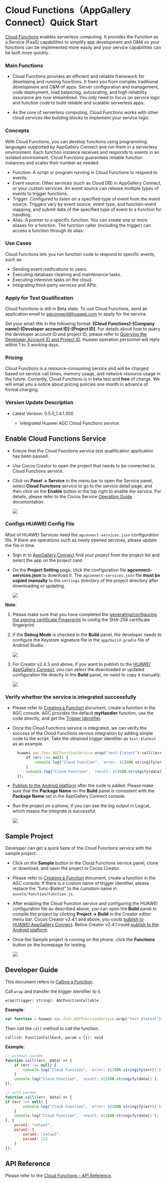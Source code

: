 # Cloud Functions（AppGallery Connect）Quick Start

[Cloud Functions](https://developer.huawei.com/consumer/en/doc/development/AppGallery-connect-Guides/agc-cloudfunction-introduction) enables serverless computing. It provides the Function as a Service (FaaS) capabilities to simplify app development and O&M so your functions can be implemented more easily and your service capabilities can be built more quickly.

### Main Functions

- Cloud Functions provides an efficient and reliable framework for developing and running functions. It frees you from complex traditional development and O&M of apps. Server configuration and management, code deployment, load balancing, autoscaling, and high reliability assurance are now streamlined. You only need to focus on service logic and function code to build reliable and scalable serverless apps.

- As the core of serverless computing, Cloud Functions works with other cloud services like building blocks to implement your service logic.

### Concepts

With Cloud Functions, you can develop functions using programming languages supported by AppGallery Connect and run them in a serverless environment. Each function instance receives and responds to events in an isolated environment. Cloud Functions guarantees reliable function instances and scales their number as needed.

- Function: A script or program running in Cloud Functions to respond to events.
- Event source: Other services (such as Cloud DB) in AppGallery Connect, or your custom services. An event source can release multiple types of events to trigger functions.
- Trigger: Configured to listen on a specified type of event from the event source. Triggers vary by event source, event type, and function-event mapping, and submit data of the specified type of event to a function for handling.
- Alias: A pointer to a specific function. You can create one or more aliases for a function. The function caller (including the trigger) can access a function through its alias.

### Use Cases

Cloud Functions lets you run function code to respond to specific events, such as:

- Sending event notifications to users.
- Executing database cleaning and maintenance tasks.
- Executing intensive tasks on the cloud.
- Integrating third-party services and APIs.

### Apply for Test Qualification

Cloud Functions is still in Beta state. To use Cloud Functions, send an application email to [agconnect@huawei.com](agconnect@huawei.com) to apply for the service.

Set your email title in the following format: **[Cloud Functions]-[Company name]-[Developer account ID]-[Project ID]**. For details about how to query the developer account ID and project ID, please refer to [Querying the Developer Account ID and Project ID](https://developer.huawei.com/consumer/en/doc/development/AppGallery-connect-Guides/agc-query-ID). Huawei operation personnel will reply within 1 to 3 working days. 

### Pricing

Cloud Functions is a resource-consuming service and will be charged based on service call times, memory usage, and network resource usage in the future. Currently, Cloud Functions is in beta test and **free** of charge. We will email you a notice about pricing policies one month in advance of formal charging.

### Version Update Description

- Latest Version: 0.5.0_1.4.1.300

    - Integrated Huawei AGC Cloud Functions service.

## Enable Cloud Functions Service

- Ensure that the Cloud Functions service test qualification application has been passed.

- Use Cocos Creator to open the project that needs to be connected to Cloud Functions service.

- Click on **Panel -> Service** in the menu bar to open the Service panel, select **Cloud Functions** service to go to the service detail page, and then click on the **Enable** button in the top right to enable the service. For details, please refer to the Cocos Service [Operation Guide](./index.md#usage) documentation.

  ![](agc-cloudfunc/cf-panel.png)

### Configs HUAWEI Config File

Most of HUAWEI Services need the `agconnect-services.json` configuration file. If there are operations such as newly opened services, please update the file in time.

- Sign in to [AppGallery Connect](https://developer.huawei.com/consumer/en/service/josp/agc/index.html) find your project from the project list and select the app on the project card.

- On the **Project Setting** page, click the configuration file **agconnect-services.json** to download it. The `agconnect-services.json` file **must be copied manually** to the `settings` directory of the project directory after downloading or updating.

  ![](agc-cloudfunc/cf-configfile.png)

**Note**:

1. Please make sure that you have completed the [generating/configuring the signing certificate Fingerprint](https://developer.huawei.com/consumer/en/doc/development/HMSCore-Guides/config-agc-0000001050166285#EN-US_TOPIC_0000001054452903__section10260203515546) to config the SHA-256 certificate fingerprint.

2. If the **Debug Mode** is checked in the **Build** panel, the developer needs to configure the Keystore signature file in the `app/build.gradle` file of Android Studio.

    ![](agc-cloudfunc/globle-keystore.png)

3. For Creator v2.4.3 and above, if you want to publish to the [HUAWEI AppGallery Connect](../publish/publish-huawei-agc.md), you can select the downloaded or updated configuration file directly in the **Build** panel, no need to copy it manually.

    ![](agc-cloudfunc/cf-agcfile.jpg)

### Verify whether the service is integrated successfully

- Please refer to [Creating a Function](https://developer.huawei.com/consumer/en/doc/development/AppGallery-connect-Guides/agc-cloudfunction-getstarted#h1-1592364963757) document, create a function in the AGC console. AGC provides the default **myHandler** function, use the code directly, and get the [Trigger Identifier](https://developer.huawei.com/consumer/en/doc/development/AppGallery-connect-Guides/agc-cloudfunction-appcall#h1-1578361186845).

- Once the Cloud Functions service is integrated, we can verify the success of the Cloud Functions service integration by adding simple code to the script. Take the obtained trigger identifier as `test-$latest` as an example.

  ```js
    huawei.agc.func.AGCFunctionService.wrap("test-$latest").call((err, data) => {
        if (err !== null) {
            console.log("Cloud Function", `error: ${JSON.stringify(err)}`);
        }
        console.log("Cloud Function", `result: ${JSON.stringify(data)}`);
    });
  ```
  
- [Publish to the Android platform](../publish/publish-native.md) after the code is added. Please make sure that the **Package Name** on the **Build** panel is consistent with the **Package Name** set in the AppGallery Connect console.

- Run the project on a phone, if you can see the log output in Logcat, which means the integrate is successful.

  ![](agc-cloudfunc/cf-console.png)

## Sample Project

Developer can get a quick taste of the Cloud Functions service with the sample project.

- Click on the **Sample** button in the Cloud Functions service panel, clone or download, and open the project in Cocos Creator.

- Please refer to [Creating a Function](https://developer.huawei.com/consumer/en/doc/development/AppGallery-connect-Guides/agc-cloudfunction-getstarted#h1-1592364963757) document, create a function in the AGC console. If there is a custom name of trigger identifier, please replace the "func-$latest" to the cumstom name in `assets/function/function.js`.

- After enabling the Cloud Function service and configuring the HUAWEI configuration file as described above, you can open the **Build** panel to compile the project by clicking **Project -> Build** in the Creator editor menu bar. Cocos Creator v2.4.1 and above, you could [publish to HUAWEI AppGallery Connect](../publish/publish-huawei-agc.md). Below Creator v2.4.1 could [publish to the Android platform](../publish/publish-native.md).

- Once the Sample project is running on the phone, click the **Functions** button on the homepage for testing.

  ![](agc-cloudfunc/cf-sample.jpg)

## Developer Guide

This document refers to [Calling a Function](https://developer.huawei.com/consumer/en/doc/development/AppGallery-connect-Guides/agc-cloudfunction-appcall#h1-1578361210933).

Call `wrap` and transfer the trigger identifier to it.

`wrap(trigger: string): AGCFunctionCallable`

**Example**:

```js
var function = huawei.agc.func.AGCFunctionService.wrap("test-$latest");
```

Then call the `call` method to call the function.

`call(cb: FunctionCallback, param = {}): void`

**Example**:

```js
// without params
function.call((err, data) => {
    if (err !== null) {
        console.log("Cloud Function", `error: ${JSON.stringify(err)}`);
    }
    console.log("Cloud Function", `result: ${JSON.stringify(data)}`);
});

// with params
function.call((err, data) => {
if (err !== null) {
        console.log("Cloud Function", `error: ${JSON.stringify(err)}`);
    }
    console.log("Cloud Function", `result: ${JSON.stringify(data)}`);
}, {
    param1: "value1",
    param2: {
        param3: "value3",
        param4: 123
    }
});
```

## API Reference

Please refer to the [Cloud Functions - API Reference](https://docs.cocos.com/service/api/modules/huawei.agc.func.html).
